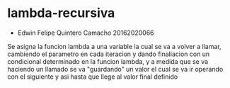 # lambda-recursiva

- Edwin Felipe Quintero Camacho 20162020066

Se asigna la funcion lambda a una variable la cual se va a volver a llamar, cambiendo el parametro en cada iteracion y
dando finaliacion con un condicional determinado en la funcion lambda, y a medida que se va haciendo un llamado se va "guardando"
un valor el cual se va ir operando con el siguiente y asi hasta que llege al valor final definido
